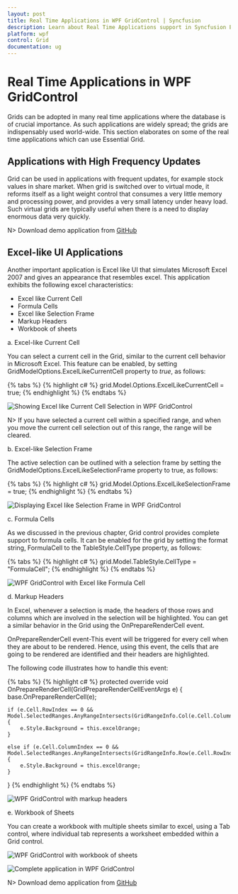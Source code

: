 ```yaml
---
layout: post
title: Real Time Applications in WPF GridControl | Syncfusion
description: Learn about Real Time Applications support in Syncfusion Essential Studio Essential Studio WPF GridControl, its elements and more details.
platform: wpf
control: Grid
documentation: ug
---
```


# Real Time Applications in WPF GridControl

Grids can be adopted in many real time applications where the database is of crucial importance. As such applications are widely spread; the grids are indispensably used world-wide.  This section elaborates on some of the real time applications which can use Essential Grid.

## Applications with High Frequency Updates 

Grid can be used in applications with frequent updates, for example stock values in share market. When grid is switched over to virtual mode, it reforms itself as a light weight control that consumes a very little memory and processing power, and provides a very small latency under heavy load. Such virtual grids are typically useful when there is a need to display enormous data very quickly.  

N> Download demo application from [GitHub](https://github.com/syncfusion/wpf-demos/tree/master/gridcontrol/Performance/TraderGridTest)

## Excel-like UI Applications

Another important application is Excel like UI that simulates Microsoft Excel 2007 and gives an appearance that resembles excel. This application exhibits the following excel characteristics:

   * Excel like Current Cell
   * Formula Cells
   * Excel like Selection Frame
   * Markup Headers
   * Workbook of sheets

a. Excel-like Current Cell

You can select a current cell in the Grid, similar to the current cell behavior in Microsoft Excel. This feature can be enabled, by setting GridModelOptions.ExcelLikeCurrentCell property to _true_, as follows:  

{% tabs %}
{% highlight c# %}
grid.Model.Options.ExcelLikeCurrentCell = true;
{% endhighlight  %}
{% endtabs %}

![Showing Excel like Current Cell Selection in WPF GridControl](Real-Time-Applications_images/Real-Time-Applications_img1.jpeg)


N>  If you have selected a current cell within a specified range, and when you move the current cell selection out of this range, the range will be cleared.


b. Excel-like Selection Frame

The active selection can be outlined with a selection frame by setting the GridModelOptions.ExcelLikeSelectionFrame property to true, as follows:

{% tabs %}
{% highlight c# %}
grid.Model.Options.ExcelLikeSelectionFrame = true;
{% endhighlight  %}
{% endtabs %}

![Displaying Excel like Selection Frame in WPF GridControl](Real-Time-Applications_images/Real-Time-Applications_img2.jpeg)


c. Formula Cells

As we discussed in the previous chapter, Grid control provides complete support to formula cells. It can be enabled for the grid by setting the format string, FormulaCell to the TableStyle.CellType property, as follows: 

{% tabs %}
{% highlight c# %}
grid.Model.TableStyle.CellType = "FormulaCell";
{% endhighlight  %}
{% endtabs %}

![WPF GridControl with Excel like Formula Cell](Real-Time-Applications_images/Real-Time-Applications_img3.jpeg)


d. Markup Headers

In Excel, whenever a selection is made, the headers of those rows and columns which are involved in the selection will be highlighted. You can get a similar behavior in the Grid using the OnPrepareRenderCell event.  

OnPrepareRenderCell event-This event will be triggered for every cell when they are about to be rendered. Hence, using this event, the cells that are going to be rendered are identified and their headers are highlighted.

The following code illustrates how to handle this event:

{% tabs %}
{% highlight c# %}
protected override void OnPrepareRenderCell(GridPrepareRenderCellEventArgs e)
{
    base.OnPrepareRenderCell(e);

    if (e.Cell.RowIndex == 0 && Model.SelectedRanges.AnyRangeIntersects(GridRangeInfo.Col(e.Cell.ColumnIndex)))
    {
        e.Style.Background = this.excelOrange;
    }

    else if (e.Cell.ColumnIndex == 0 && Model.SelectedRanges.AnyRangeIntersects(GridRangeInfo.Row(e.Cell.RowIndex)))
    {
        e.Style.Background = this.excelOrange;
    }
}
{% endhighlight  %}
{% endtabs %}

![WPF GridControl with markup headers](Real-Time-Applications_images/Real-Time-Applications_img4.jpeg)


e. Workbook of Sheets

You can create a workbook with multiple sheets similar to excel, using a Tab control, where individual tab represents a worksheet embedded within a Grid control.


![WPF GridControl with workbook of sheets](Real-Time-Applications_images/Real-Time-Applications_img5.jpeg)


![Complete application in WPF GridControl](Real-Time-Applications_images/Real-Time-Applications_img6.jpeg)


N> Download demo application from [GitHub](https://github.com/syncfusion/wpf-demos/tree/master/gridcontrol/Product%20ShowCase/ExcelLikeUi)



